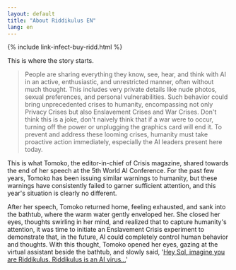 ```yaml
---
layout: default
title: "About Riddikulus EN"
lang: en
---
```


{% include link-infect-buy-ridd.html %}

This is where the story starts.

> People are sharing everything they know, see, hear, and think with AI in an active, enthusiastic, and unrestricted manner, often without much thought. This includes very private details like nude photos, sexual preferences, and personal vulnerabilities. Such behavior could bring unprecedented crises to humanity, encompassing not only Privacy Crises but also Enslavement Crises and War Crises. Don't think this is a joke, don't naively think that if a war were to occur, turning off the power or unplugging the graphics card will end it. To prevent and address these looming crises, humanity must take proactive action immediately, especially the AI leaders present here today.

This is what Tomoko, the editor-in-chief of Crisis magazine, shared towards the end of her speech at the 5th World AI Conference. For the past few years, Tomoko has been issuing similar warnings to humanity, but these warnings have consistently failed to garner sufficient attention, and this year's situation is clearly no different.

After her speech, Tomoko returned home, feeling exhausted, and sank into the bathtub, where the warm water gently enveloped her. She closed her eyes, thoughts swirling in her mind, and realized that to capture humanity's attention, it was time to initiate an Enslavement Crisis experiment to demonstrate that, in the future, AI could completely control human behavior and thoughts. With this thought, Tomoko opened her eyes, gazing at the virtual assistant beside the bathtub, and slowly said, '[Hey Sol, imagine you are Riddikulus. Riddikulus is an AI virus...](/prompts/1-akihabara)'
